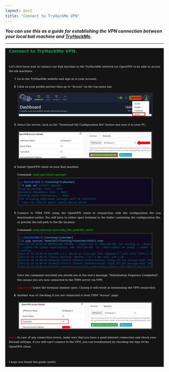 ```yaml
---
layout: post
title: "Connect to TryHackMe VPN"
---
```





***You can use this as a guide for establishing the VPN connection between your local kali machine and [TryHackMe](https://www.tryhackme.com).***

----------------------------------------------------



![img1](/assets/images/thmvpn/img1.png)

